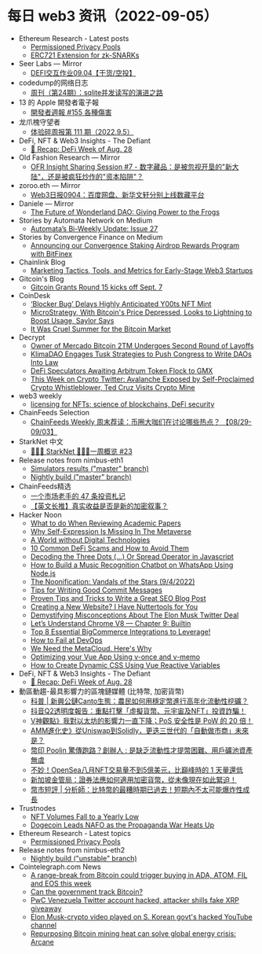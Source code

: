 # 每日 web3 资讯（2022-09-05）

- Ethereum Research - Latest posts
  - [Permissioned Privacy Pools](https://ethresear.ch/t/permissioned-privacy-pools/13572/1)
  - [ERC721 Extension for zk-SNARKs](https://ethresear.ch/t/erc721-extension-for-zk-snarks/13237/24)
- Seer Labs — Mirror
  - [DEFI交互作业09.04【干货/空投】](https://mirror.xyz/seerlabs.eth/MxPKAVIi3j557fWaiHJXVeZcljTtDQ5xHzcEvOScxtk)
- codedump的网络日志
  - [周刊（第24期）：sqlite并发读写的演进之路](https://www.codedump.info/post/20220904-weekly-24/)
- 13 的 Apple 開發者電子報
  - [開發者週報 #155 各種傷害](https://www.ethanhuang13.com/p/155)
- 龙爪槐守望者
  - [体验碎周报第 111 期（2022.9.5）](http://www.ftium4.com/ux-weekly-111.html)
- DeFi, NFT & Web3 Insights - The Defiant
  - [🦄 Recap: DeFi Week of Aug. 28](https://newsletter.thedefiant.io/p/recap-defi-week-of-aug-28)
- Old Fashion Research — Mirror
  - [OFR Insight Sharing Session #7 - 数字藏品：是被忽视开垦的"新大陆"，还是被疯狂炒作的"资本陷阱"？](https://mirror.xyz/0xe70628e0E8e15F222AAdb406ce93fea713d6c30e/y6WiRkNlBqVJFdJAUxDqOnn1OrND_nwMPvUClWzEtMo)
- zoroo.eth — Mirror
  - [Web3日报0904：百度网盘、新华文轩分别上线数藏平台](https://mirror.xyz/zoroo.eth/ER0pA4IOkpBMtVmi0DY48eMxnMTPnJkMEFE8TRHFWUI)
- Daniele — Mirror
  - [The Future of Wonderland DAO: Giving Power to the Frogs](https://mirror.xyz/0x8A7f7C5b556B1298a74c0e89df46Eba117A2F6c1/w-IntDhLZLxsg_U6LnbpsajL9ZdyrMd9mtbTqV8TWV0)
- Stories by Automata Network on Medium
  - [Automata’s Bi-Weekly Update: Issue 27](https://medium.com/atanetwork/automatas-bi-weekly-update-issue-27-b3886a05671c?source=rss-f15317e02c04------2)
- Stories by Convergence Finance on Medium
  - [Announcing our Convergence Staking Airdrop Rewards Program with BitFinex](https://medium.com/convergencefinance/announcing-our-convergence-staking-airdrop-rewards-program-with-bitfinex-1a27437725e0?source=rss-4c4afe7e003b------2)
- Chainlink Blog
  - [Marketing Tactics, Tools, and Metrics for Early-Stage Web3 Startups](https://blog.chain.link/web3-marketing-tactics-tools-metrics/)
- Gitcoin's Blog
  - [Gitcoin Grants Round 15 kicks off Sept. 7](https://gitcoin.co/blog/grants-round-15-kicks-off/)
- CoinDesk
  - [‘Blocker Bug’ Delays Highly Anticipated Y00ts NFT Mint](https://www.coindesk.com/business/2022/09/04/blocker-bug-delays-highly-anticipated-y00ts-nft-mint/?utm_medium=referral&utm_source=rss&utm_campaign=headlines)
  - [MicroStrategy, With Bitcoin's Price Depressed, Looks to Lightning to Boost Usage, Saylor Says](https://www.coindesk.com/business/2022/09/04/microstrategys-software-ops-is-working-on-enterprise-solutions-for-lightning-saylor-says/?utm_medium=referral&utm_source=rss&utm_campaign=headlines)
  - [It Was Cruel Summer for the Bitcoin Market](https://www.coindesk.com/business/2022/09/04/it-was-cruel-summer-for-the-bitcoin-market/?utm_medium=referral&utm_source=rss&utm_campaign=headlines)
- Decrypt
  - [Owner of Mercado Bitcoin 2TM Undergoes Second Round of Layoffs](https://decrypt.co/108957/owner-of-mercado-bitcoin-2tm-undergoes-second-round-of-layoffs)
  - [KlimaDAO Engages Tusk Strategies to Push Congress to Write DAOs Into Law](https://decrypt.co/108948/klimadao-engages-tusk-strategies-to-push-congress-to-write-daos-into-law)
  - [DeFi Speculators Awaiting Arbitrum Token Flock to GMX](https://decrypt.co/108941/defi-speculators-awaiting-arbitrum-token-flock-to-gmx)
  - [This Week on Crypto Twitter: Avalanche Exposed by Self-Proclaimed Crypto Whistleblower, Ted Cruz Visits Crypto Mine](https://decrypt.co/108929/this-week-on-crypto-twitter-avalanche-exposed-whistleblower-ted-cruz-crypto-mine-visit)
- web3 weekly
  - [licensing for NFTs; science of blockchains, DeFi security](https://a16zcrypto.substack.com/p/licensing-for-nfts-science-of-blockchains)
- ChainFeeds Selection
  - [ChainFeeds Weekly 周末荐读：币圈大咖们在讨论哪些热点？ 【08/29-09/03】](https://chainfeeds.substack.com/p/chainfeeds-weekly-0829-0903)
- StarkNet 中文
  - [👩🏽‍🚀 StarkNet 👨🏽‍🚀一周概览 #23](https://starknetzh.substack.com/p/starknet-23-5c3)
- Release notes from nimbus-eth1
  - [Simulators results ("master" branch)](https://github.com/status-im/nimbus-eth1/releases/tag/sim-stat)
  - [Nightly build ("master" branch)](https://github.com/status-im/nimbus-eth1/releases/tag/nightly)
- ChainFeeds精选
  - [一个市场老手的 47 条投资札记](https://www.theblockbeats.info/news/31773)
  - [【英文长推】真实收益是否是新的加密叙事？](https://twitter.com/CryptoDamus411/status/1566408556257185794)
- Hacker Noon
  - [What to do When Reviewing Academic Papers](https://hackernoon.com/what-to-do-when-reviewing-academic-papers?source=rss)
  - [Why Self-Expression Is Missing In The Metaverse](https://hackernoon.com/why-self-expression-is-missing-in-the-metaverse?source=rss)
  - [A World without Digital Technologies](https://hackernoon.com/a-world-without-digital-technologies?source=rss)
  - [10 Common DeFi Scams and How to Avoid Them](https://hackernoon.com/10-common-defi-scams-and-how-to-avoid-them?source=rss)
  - [Decoding the Three Dots (…) Or Spread Operator in Javascript](https://hackernoon.com/decoding-the-three-dots-or-spread-operator-in-javascript?source=rss)
  - [How to Build a Music Recognition Chatbot on WhatsApp Using Node.js](https://hackernoon.com/how-to-build-a-music-recognition-chatbot-on-whatsapp-using-nodejs?source=rss)
  - [The Noonification: Vandals of the Stars (9/4/2022)](https://hackernoon.com/9-4-2022-noonification?source=rss)
  - [Tips for Writing Good Commit Messages](https://hackernoon.com/tips-for-writing-good-commit-messages?source=rss)
  - [Proven Tips and Tricks to Write a Great SEO Blog Post](https://hackernoon.com/proven-tips-and-tricks-to-write-a-great-seo-blog-post?source=rss)
  - [Creating a New Website? I Have Nuttertools for You](https://hackernoon.com/creating-a-new-website-i-have-nuttertools-for-you?source=rss)
  - [Demystifying Misconceptions About The Elon Musk Twitter Deal](https://hackernoon.com/demystifying-misconceptions-about-the-elon-musk-twitter-deal?source=rss)
  - [Let’s Understand Chrome V8 — Chapter 9: Builtin](https://hackernoon.com/lets-understand-chrome-v8-chapter-9-builtin?source=rss)
  - [Top 8 Essential BigCommerce Integrations to Leverage!](https://hackernoon.com/top-8-essential-bigcommerce-integrations-to-leverage?source=rss)
  - [How to Fail at DevOps](https://hackernoon.com/how-to-fail-at-devops?source=rss)
  - [We Need the MetaCloud. Here's Why](https://hackernoon.com/we-need-the-metacloud-heres-why?source=rss)
  - [Optimizing your Vue App Using v-once and v-memo](https://hackernoon.com/optimizing-your-vue-app-using-v-once-and-v-memo?source=rss)
  - [How to Create Dynamic CSS Using Vue Reactive Variables](https://hackernoon.com/how-to-create-dynamic-css-using-vue-reactive-variables?source=rss)
- DeFi, NFT & Web3 Insights - The Defiant
  - [🦄 Recap: DeFi Week of Aug. 28](https://newsletter.thedefiant.io/p/recap-defi-week-of-aug-28)
- 動區動趨-最具影響力的區塊鏈媒體 (比特幣, 加密貨幣)
  - [科普 | 新興公鏈Canto生態：農民如何用穩定幣進行高年化流動性挖礦？](https://www.blocktempo.com/canton-using-stable-coin-high-apr-farming/)
  - [抖音Q2透明度報告：重點打擊「虛擬貨幣、元宇宙及NFT」投資詐騙！](https://www.blocktempo.com/tiktok-cracks-down-on-virtual-currency-metaverse-and-nft-investment-scams/)
  - [V神觀點》我對以太坊的影響力一直下降；PoS 安全性是 PoW 的 20 倍！](https://www.blocktempo.com/vitalik-said-my-influence-on-ethereum-has-been-declining/)
  - [AMM進化史》從Uniswap到Solidly，更迭三世代的「自動做市商」未來是？](https://www.blocktempo.com/the-evolution-of-amms-chinese-version/)
  - [幣印 Poolin 驚傳跑路？創辦人 : 是缺乏流動性才提幣困難、用戶礦池資產無虞](https://www.blocktempo.com/poolin-has-difficulty-of-withdrawing-coins-is-due-to-the-lack-of-liquidity/)
  - [不妙！OpenSea八月NFT交易量不到5億美元，比巔峰時的 1 天量還低](https://www.blocktempo.com/opensea-august-volume-falls-below-500-million/)
  - [新加坡金管局：證券法應如何適用加密貨幣，從未像現在如此緊迫！](https://www.blocktempo.com/question-of-how-securities-laws-should-apply-to-cryptocurrencies-is-urgent/)
  - [幣市短評 | 分析師：比特幣的最糟時期已過去！短期內不太可能爆炸性成長](https://www.blocktempo.com/bitcoin-worst-time-may-be-over-and-address-in-loss-reached-ath/)
- Trustnodes
  - [NFT Volumes Fall to a Yearly Low](https://www.trustnodes.com/2022/09/04/nft-volumes-fall-to-a-yearly-low)
  - [Dogecoin Leads NAFO as the Propaganda War Heats Up](https://www.trustnodes.com/2022/09/04/dogecoin-leads-nafo-as-the-propaganda-war-heats-up)
- Ethereum Research - Latest topics
  - [Permissioned Privacy Pools](https://ethresear.ch/t/permissioned-privacy-pools/13572)
- Release notes from nimbus-eth2
  - [Nightly build ("unstable" branch)](https://github.com/status-im/nimbus-eth2/releases/tag/nightly)
- Cointelegraph.com News
  - [A range-break from Bitcoin could trigger buying in ADA, ATOM, FIL and EOS this week](https://cointelegraph.com/news/a-range-break-from-bitcoin-could-trigger-buying-in-ada-atom-fil-and-eos-this-week)
  - [Can the government track Bitcoin?](https://cointelegraph.com/explained/can-the-government-track-bitcoin)
  - [PwC Venezuela Twitter account hacked, attacker shills fake XRP giveaway](https://cointelegraph.com/news/pwc-venezuela-twitter-account-hacked-attacker-shills-fake-xrp-giveaway)
  - [Elon Musk-crypto video played on S. Korean govt's hacked YouTube channel](https://cointelegraph.com/news/elon-musk-crypto-video-played-on-s-korean-govt-s-hacked-youtube-channel)
  - [Repurposing Bitcoin mining heat can solve global energy crisis: Arcane](https://cointelegraph.com/news/repurposing-bitcoin-mining-heat-can-solve-global-energy-crisis-arcane)
